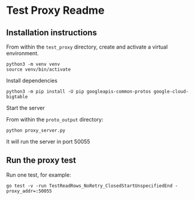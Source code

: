# Test Proxy Readme


## Installation instructions

From within the ```test_proxy``` directory, create and activate a virtual environment.

```
python3 -m venv venv
source venv/bin/activate
```

Install dependencies

```
python3 -m pip install -U pip googleapis-common-protos google-cloud-bigtable
```

Start the server

From within the ```proto_output``` directory:

```
python proxy_server.py
```

It will run the server in port 50055

## Run the proxy test

Run one test, for example:
```
go test -v -run TestReadRows_NoRetry_ClosedStartUnspecifiedEnd -proxy_addr=:50055
```